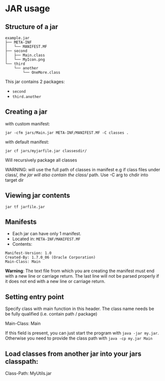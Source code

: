 # JAR usage


## Structure of a jar

```
example.jar
├── META-INF
│   └── MANIFEST.MF
├── second
│   ├── Main.class
│   └── MyIcon.png
└── third
    └── another
        └── OneMore.class
```

This jar contains 2 packages:
* `second`
* `third.another`


## Creating a jar

with custom manifest:
```
jar -cfm jars/Main.jar META-INF/MANIFEST.MF -C classes .
```

with default manifest:

```
jar cf jars/myjarfile.jar classesdir/
```

Will recursively package all classes

WARNING: will use the full path of classes in manifest e.g if class files under
class/*, the jar will also contain the class/* path. Use -C arg to chdir into target dir


## Viewing jar contents

```
jar tf jarfile.jar
```

## Manifests

 - Each jar can have only 1 manifest. 
 - Located in: `META-INF/MANIFEST.MF`
 - Contents:

```
Manifest-Version: 1.0
Created-By: 1.7.0_06 (Oracle Corporation)
Main-Class: Main
```


**Warning**: The text file from which you are creating the manifest must end with a new line or carriage return. The last line will not be parsed properly if it does not end with a new line or carriage return.

## Setting entry point

Specify class with main function in this header. The class name needs be be fully qualified (i.e. contain path / package)

Main-Class: Main


If this field is present, you can just start the program with `java -jar my.jar`. 
Otherwise you need to provide the class path with `java -cp my.jar Main`


## Load classes from another jar into your jars classpath:

Class-Path: MyUtils.jar



